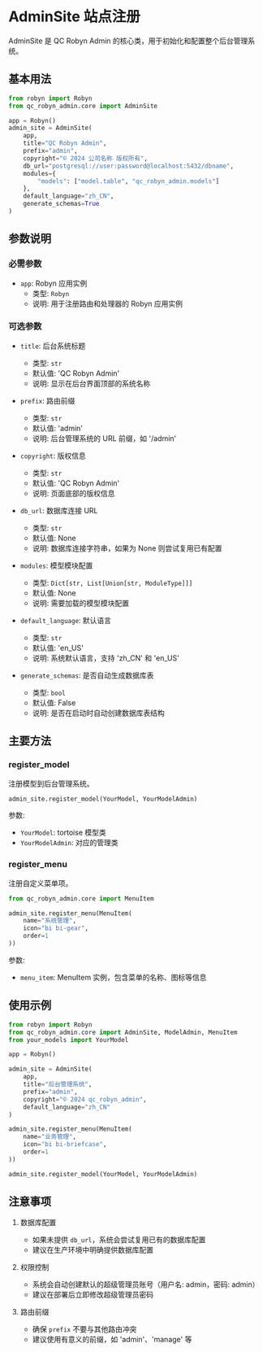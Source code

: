 # AdminSite 站点注册

AdminSite 是 QC Robyn Admin 的核心类，用于初始化和配置整个后台管理系统。

## 基本用法 

```python
from robyn import Robyn
from qc_robyn_admin.core import AdminSite

app = Robyn()
admin_site = AdminSite(
    app,
    title="QC Robyn Admin",
    prefix="admin",
    copyright="© 2024 公司名称 版权所有",
    db_url="postgresql://user:password@localhost:5432/dbname",
    modules={
        "models": ["model.table", "qc_robyn_admin.models"]
    },
    default_language="zh_CN",
    generate_schemas=True
)
```

## 参数说明

### 必需参数

- `app`: Robyn 应用实例
    - 类型: `Robyn`
    - 说明: 用于注册路由和处理器的 Robyn 应用实例

### 可选参数

- `title`: 后台系统标题
    - 类型: `str`
    - 默认值: 'QC Robyn Admin'
    - 说明: 显示在后台界面顶部的系统名称

- `prefix`: 路由前缀
    - 类型: `str`
    - 默认值: 'admin'
    - 说明: 后台管理系统的 URL 前缀，如 '/admin'

- `copyright`: 版权信息
    - 类型: `str`
    - 默认值: 'QC Robyn Admin'
    - 说明: 页面底部的版权信息

- `db_url`: 数据库连接 URL
    - 类型: `str`
    - 默认值: None
    - 说明: 数据库连接字符串，如果为 None 则尝试复用已有配置

- `modules`: 模型模块配置
    - 类型: `Dict[str, List[Union[str, ModuleType]]]`
    - 默认值: None
    - 说明: 需要加载的模型模块配置

- `default_language`: 默认语言
    - 类型: `str`
    - 默认值: 'en_US'
    - 说明: 系统默认语言，支持 'zh_CN' 和 'en_US'

- `generate_schemas`: 是否自动生成数据库表
    - 类型: `bool`
    - 默认值: False
    - 说明: 是否在启动时自动创建数据库表结构

## 主要方法

### register_model

注册模型到后台管理系统。

```python
admin_site.register_model(YourModel, YourModelAdmin)
```

参数:
- `YourModel`: tortoise 模型类
- `YourModelAdmin`: 对应的管理类

### register_menu

注册自定义菜单项。

```python
from qc_robyn_admin.core import MenuItem

admin_site.register_menu(MenuItem(
    name="系统管理",
    icon="bi bi-gear",
    order=1
))
```

参数:
- `menu_item`: MenuItem 实例，包含菜单的名称、图标等信息

## 使用示例

```python
from robyn import Robyn
from qc_robyn_admin.core import AdminSite, ModelAdmin, MenuItem
from your_models import YourModel

app = Robyn()

admin_site = AdminSite(
    app,
    title="后台管理系统",
    prefix="admin",
    copyright="© 2024 qc_robyn_admin",
    default_language="zh_CN"
)

admin_site.register_menu(MenuItem(
    name="业务管理",
    icon="bi bi-briefcase",
    order=1
))

admin_site.register_model(YourModel, YourModelAdmin)
```

## 注意事项

1. 数据库配置
    - 如果未提供 `db_url`，系统会尝试复用已有的数据库配置
    - 建议在生产环境中明确提供数据库配置

2. 权限控制
    - 系统会自动创建默认的超级管理员账号（用户名: admin，密码: admin）
    - 建议在部署后立即修改超级管理员密码

3. 路由前缀
    - 确保 `prefix` 不要与其他路由冲突
    - 建议使用有意义的前缀，如 'admin'、'manage' 等